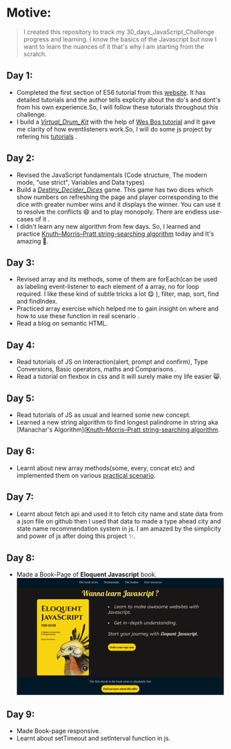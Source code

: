 # Motive:
> I created this repository to track my 30_days_JavaScript_Challenge progress and learning.
 I know the basics of the Javascript but now I want to learn the nuances of it that's why I am starting from the scratch.

## Day 1:
* Completed the first section of ES6 tutorial from this [website](https://javascript.info/). It has detailed tutorials and the author tells explicity about the do's and dont's from his own experience.So, I will follow these tutorials throughout this challenge.
* I build a [*Virtual_Drum_Kit*](https://github.com/Priyankcoder/30_Days_JavaScript_Challenge/tree/master/D1-Virtual_Drum_Kit) with the help of [Wes Bos tutorial](https://javascript30.com/)  and It gave me clarity of how eventlisteners work.So, I will do some js project by refering his
[tutorials](https://javascript30.com/) .

## Day 2:
* Revised the JavaScript fundamentals (Code structure,
The modern mode, "use strict",
Variables and
Data types)
* Build a [*Destiny_Decider_Dices*](https://github.com/Priyankcoder/30_Days_JavaScript_Challenge/tree/master/D2-Destiny_Decider_Dices) game. This game has two dices which show numbers on refreshing the page and player corresponding to the dice with greater number wins and it displays the winner. You can use it to resolve the conflicts 😄 and to play monopoly. There are endless use-cases of it .
* I didn't learn any new algorithm from few days. So, I learned and practice [Knuth–Morris–Pratt string-searching algorithm](https://github.com/Priyankcoder/Non_Linear_Data_Structures/blob/master/Python_Implementation/Binary_Tree/Knuth_Morris_Pratt.md) today and It's amazing 🤩.

## Day 3:
* Revised array and its methods, some of them are forEach(can be used as labeling event-listener to each element of a array, no for loop required. I like these kind of subtle tricks a lot 😋 ), filter, map, sort, find and findIndex.
* Practiced array exercise which helped me to gain insight on where and how to use these function in real scenario .
* Read a blog on semantic HTML.

## Day 4: 
* Read tutorials of JS on Interaction(alert, prompt and confirm), Type Conversions,
Basic operators, maths and Comparisons .
* Read a tutorial on flexbox in css and it will surely make my life easier 😸. 

## Day 5: 
* Read tutorials of JS as usual and learned some new concept.
* Learned a new string algorithm to find longest palindrome in string aka [Manachar's Algorithm]([Knuth–Morris–Pratt string-searching algorithm](https://github.com/Priyankcoder/Non_Linear_Data_Structures/blob/master/CPP_Implementation/Manachar's_Algorithm.md).

## Day 6:
* Learnt about new array methods(some, every, concat etc) and implemented them on various [practical scenario](https://github.com/Priyankcoder/30_Days_JavaScript_Challenge/blob/master/D6-Array_Cardio2/index.html).

## Day 7: 
* Learnt about fetch api and used it to fetch city name and state data from a json file on github then I used that data to made a type ahead city and state name recommendation system in js. I am amazed by the simplicity and power of js after doing this project ✨. 

## Day 8:
* Made a Book-Page of **Eloquent Javascript** book.<br>
![](/D8-Book_Page/final.png)

## Day 9:
* Made Book-page responsive.
* Learnt about setTimeout and setInterval function in js.




